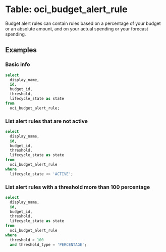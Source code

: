 # Table: oci_budget_alert_rule

Budget alert rules can contain rules based on a percentage of your budget or an absolute amount, and on your actual spending or your forecast spending.

## Examples

### Basic info

```sql
select
  display_name,
  id,
  budget_id,
  threshold,
  lifecycle_state as state
from
  oci_budget_alert_rule;
```

### List alert rules that are not active

```sql
select
  display_name,
  id,
  budget_id,
  threshold,
  lifecycle_state as state
from
  oci_budget_alert_rule
where
  lifecycle_state <> 'ACTIVE';
```

### List alert rules with a threshold more than 100 percentage

```sql
select
  display_name,
  id,
  budget_id,
  threshold,
  lifecycle_state as state
from
  oci_budget_alert_rule
where
  threshold > 100
  and threshold_type = 'PERCENTAGE';
```
